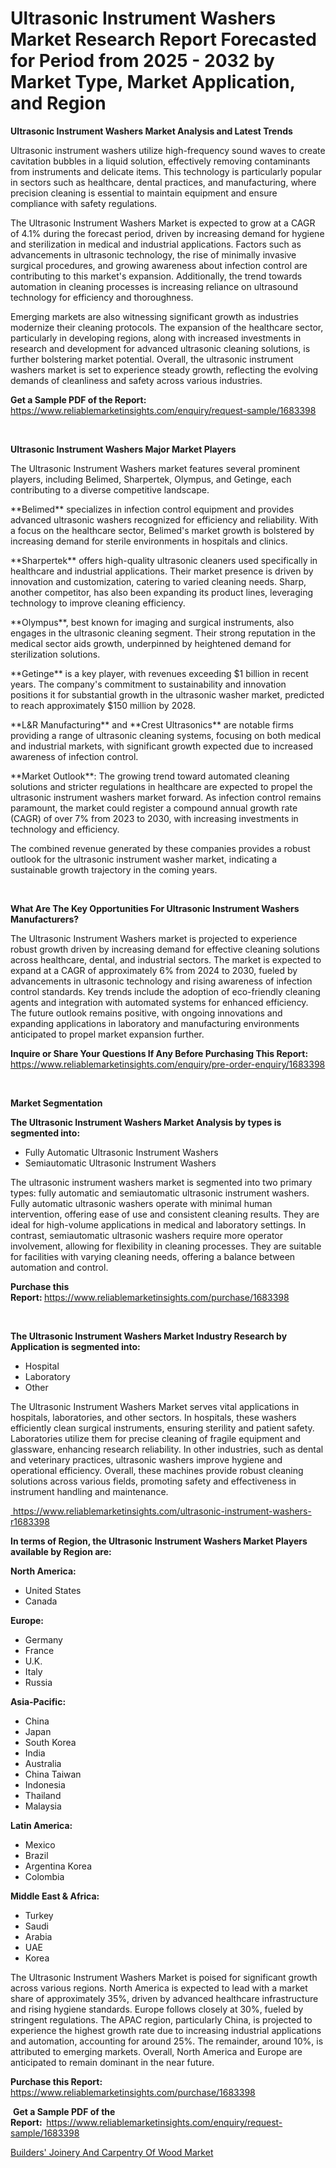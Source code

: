 <p><h1>Ultrasonic Instrument Washers Market Research Report Forecasted for Period from 2025 -  2032 by Market Type, Market Application, and Region</h1></p><p><strong>Ultrasonic Instrument Washers Market Analysis and Latest Trends</strong></p>
<p><p>Ultrasonic instrument washers utilize high-frequency sound waves to create cavitation bubbles in a liquid solution, effectively removing contaminants from instruments and delicate items. This technology is particularly popular in sectors such as healthcare, dental practices, and manufacturing, where precision cleaning is essential to maintain equipment and ensure compliance with safety regulations.</p><p>The Ultrasonic Instrument Washers Market is expected to grow at a CAGR of 4.1% during the forecast period, driven by increasing demand for hygiene and sterilization in medical and industrial applications. Factors such as advancements in ultrasonic technology, the rise of minimally invasive surgical procedures, and growing awareness about infection control are contributing to this market's expansion. Additionally, the trend towards automation in cleaning processes is increasing reliance on ultrasound technology for efficiency and thoroughness.</p><p>Emerging markets are also witnessing significant growth as industries modernize their cleaning protocols. The expansion of the healthcare sector, particularly in developing regions, along with increased investments in research and development for advanced ultrasonic cleaning solutions, is further bolstering market potential. Overall, the ultrasonic instrument washers market is set to experience steady growth, reflecting the evolving demands of cleanliness and safety across various industries.</p></p>
<p><strong>Get a Sample PDF of the Report:&nbsp;</strong> <a href="https://www.reliablemarketinsights.com/enquiry/request-sample/1683398?utm_campaign=3085&utm_medium=2&utm_source=Github&utm_content=ia&utm_term=26032025&utm_id=ultrasonic-instrument-washers">https://www.reliablemarketinsights.com/enquiry/request-sample/1683398</a></p>
<p>&nbsp;</p>
<p><strong>Ultrasonic Instrument Washers Major Market Players</strong></p>
<p><p>The Ultrasonic Instrument Washers market features several prominent players, including Belimed, Sharpertek, Olympus, and Getinge, each contributing to a diverse competitive landscape.</p><p>**Belimed** specializes in infection control equipment and provides advanced ultrasonic washers recognized for efficiency and reliability. With a focus on the healthcare sector, Belimed's market growth is bolstered by increasing demand for sterile environments in hospitals and clinics.</p><p>**Sharpertek** offers high-quality ultrasonic cleaners used specifically in healthcare and industrial applications. Their market presence is driven by innovation and customization, catering to varied cleaning needs. Sharp, another competitor, has also been expanding its product lines, leveraging technology to improve cleaning efficiency.</p><p>**Olympus**, best known for imaging and surgical instruments, also engages in the ultrasonic cleaning segment. Their strong reputation in the medical sector aids growth, underpinned by heightened demand for sterilization solutions.</p><p>**Getinge** is a key player, with revenues exceeding $1 billion in recent years. The company's commitment to sustainability and innovation positions it for substantial growth in the ultrasonic washer market, predicted to reach approximately $150 million by 2028. </p><p>**L&R Manufacturing** and **Crest Ultrasonics** are notable firms providing a range of ultrasonic cleaning systems, focusing on both medical and industrial markets, with significant growth expected due to increased awareness of infection control.</p><p>**Market Outlook**: The growing trend toward automated cleaning solutions and stricter regulations in healthcare are expected to propel the ultrasonic instrument washers market forward. As infection control remains paramount, the market could register a compound annual growth rate (CAGR) of over 7% from 2023 to 2030, with increasing investments in technology and efficiency. </p><p>The combined revenue generated by these companies provides a robust outlook for the ultrasonic instrument washer market, indicating a sustainable growth trajectory in the coming years.</p></p>
<p>&nbsp;</p>
<p><strong>What Are The Key Opportunities For Ultrasonic Instrument Washers Manufacturers?</strong></p>
<p><p>The Ultrasonic Instrument Washers market is projected to experience robust growth driven by increasing demand for effective cleaning solutions across healthcare, dental, and industrial sectors. The market is expected to expand at a CAGR of approximately 6% from 2024 to 2030, fueled by advancements in ultrasonic technology and rising awareness of infection control standards. Key trends include the adoption of eco-friendly cleaning agents and integration with automated systems for enhanced efficiency. The future outlook remains positive, with ongoing innovations and expanding applications in laboratory and manufacturing environments anticipated to propel market expansion further.</p></p>
<p><strong>Inquire or Share Your Questions If Any Before Purchasing This Report:</strong> <a href="https://www.reliablemarketinsights.com/enquiry/pre-order-enquiry/1683398?utm_campaign=3085&utm_medium=2&utm_source=Github&utm_content=ia&utm_term=26032025&utm_id=ultrasonic-instrument-washers">https://www.reliablemarketinsights.com/enquiry/pre-order-enquiry/1683398</a></p>
<p>&nbsp;</p>
<p><strong>Market Segmentation</strong></p>
<p><strong>The Ultrasonic Instrument Washers Market Analysis by types is segmented into:</strong></p>
<p><ul><li>Fully Automatic Ultrasonic Instrument Washers</li><li>Semiautomatic Ultrasonic Instrument Washers</li></ul></p>
<p><p>The ultrasonic instrument washers market is segmented into two primary types: fully automatic and semiautomatic ultrasonic instrument washers. Fully automatic ultrasonic washers operate with minimal human intervention, offering ease of use and consistent cleaning results. They are ideal for high-volume applications in medical and laboratory settings. In contrast, semiautomatic ultrasonic washers require more operator involvement, allowing for flexibility in cleaning processes. They are suitable for facilities with varying cleaning needs, offering a balance between automation and control.</p></p>
<p><strong>Purchase this Report:&nbsp;</strong><a href="https://www.reliablemarketinsights.com/purchase/1683398?utm_campaign=3085&utm_medium=2&utm_source=Github&utm_content=ia&utm_term=26032025&utm_id=ultrasonic-instrument-washers">https://www.reliablemarketinsights.com/purchase/1683398</a></p>
<p>&nbsp;</p>
<p><strong>The Ultrasonic Instrument Washers Market Industry Research by Application is segmented into:</strong></p>
<p><ul><li>Hospital</li><li>Laboratory</li><li>Other</li></ul></p>
<p><p>The Ultrasonic Instrument Washers Market serves vital applications in hospitals, laboratories, and other sectors. In hospitals, these washers efficiently clean surgical instruments, ensuring sterility and patient safety. Laboratories utilize them for precise cleaning of fragile equipment and glassware, enhancing research reliability. In other industries, such as dental and veterinary practices, ultrasonic washers improve hygiene and operational efficiency. Overall, these machines provide robust cleaning solutions across various fields, promoting safety and effectiveness in instrument handling and maintenance.</p></p>
<p><a href="https://www.reliablemarketinsights.com/ultrasonic-instrument-washers-r1683398?utm_campaign=3085&utm_medium=2&utm_source=Github&utm_content=ia&utm_term=26032025&utm_id=ultrasonic-instrument-washers">&nbsp;https://www.reliablemarketinsights.com/ultrasonic-instrument-washers-r1683398</a></p>
<p><strong>In terms of Region, the Ultrasonic Instrument Washers Market Players available by Region are:</strong></p>
<p>
    <p> <strong> North America: </strong>
        <ul>
            <li>United States</li>
            <li>Canada</li>
        </ul>
        </p> 
    <p> <strong> Europe: </strong>
        <ul>
            <li>Germany</li>
            <li>France</li>
            <li>U.K.</li>
            <li>Italy</li>
            <li>Russia</li>
        </ul>
        </p> 
    <p> <strong> Asia-Pacific: </strong>
        <ul>
            <li>China</li>
            <li>Japan</li>
            <li>South Korea</li>
            <li>India</li>
            <li>Australia</li>
            <li>China Taiwan</li>
            <li>Indonesia</li>
            <li>Thailand</li>
            <li>Malaysia</li>
        </ul>
        </p> 
    <p> <strong> Latin America: </strong>
        <ul>
            <li>Mexico</li>
            <li>Brazil</li>
            <li>Argentina Korea</li>
            <li>Colombia</li>
        </ul>
        </p> 
    <p> <strong> Middle East & Africa: </strong>
        <ul>
            <li>Turkey</li>
            <li>Saudi</li>
            <li>Arabia</li>
            <li>UAE</li>
            <li>Korea</li>
        </ul>
    </p>
    </p>
<p><p>The Ultrasonic Instrument Washers Market is poised for significant growth across various regions. North America is expected to lead with a market share of approximately 35%, driven by advanced healthcare infrastructure and rising hygiene standards. Europe follows closely at 30%, fueled by stringent regulations. The APAC region, particularly China, is projected to experience the highest growth rate due to increasing industrial applications and automation, accounting for around 25%. The remainder, around 10%, is attributed to emerging markets. Overall, North America and Europe are anticipated to remain dominant in the near future.</p></p>
<p><strong>Purchase this Report: </strong><a href="https://www.reliablemarketinsights.com/purchase/1683398?utm_campaign=3085&utm_medium=2&utm_source=Github&utm_content=ia&utm_term=26032025&utm_id=ultrasonic-instrument-washers">https://www.reliablemarketinsights.com/purchase/1683398</a></p>
<p>&nbsp;<strong>Get a Sample PDF of the Report:&nbsp;&nbsp;</strong><a href="https://www.reliablemarketinsights.com/enquiry/request-sample/1683398?utm_campaign=3085&utm_medium=2&utm_source=Github&utm_content=ia&utm_term=26032025&utm_id=ultrasonic-instrument-washers">https://www.reliablemarketinsights.com/enquiry/request-sample/1683398</a></p>
<p><strong></strong></p>
<p><p><a href="https://github.com/kaloyhboosh/Market-Research-Report-List-1/blob/main/builders-joinery-and-carpentry-of-wood-market.md?utm_campaign=3085&utm_medium=2&utm_source=Github&utm_content=ia&utm_term=26032025&utm_id=ultrasonic-instrument-washers">Builders' Joinery And Carpentry Of Wood Market</a></p></p>